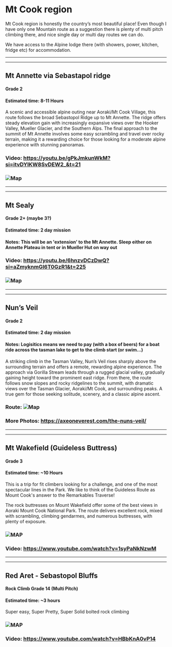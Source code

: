 # Mt Cook region

Mt Cook region is honestly the country’s most beautiful place! Even though I have only one Mountain route as a suggestion there is plenty of multi pitch climbing there, and nice single day or multi day routes we can do.

We have access to the Alpine lodge there (with showers, power, kitchen, fridge etc) for accommodation.

-----

-----

## Mt Annette via Sebastapol ridge
#### Grade 2
#### Estimated time: 8-11 Hours

A scenic and accessible alpine outing near Aoraki/Mt Cook Village, this route follows the broad Sebastopol Ridge up to Mt Annette. The ridge offers steady elevation gain with increasingly expansive views over the Hooker Valley, Mueller Glacier, and the Southern Alps. The final approach to the summit of Mt Annette involves some easy scrambling and travel over rocky terrain, making it a rewarding choice for those looking for a moderate alpine experience with stunning panoramas.

### Video: https://youtu.be/gPkJmkunWkM?si=itvDYlKW8SvDEW2_&t=21


### ![Map](https://wilderlife.sfo3.digitaloceanspaces.com/wp-content/uploads/2017/09/23214535/AnnetteP-Mar2017-0078-pan-1024x714.jpg "Map")

-----

-----

## Mt Sealy
#### Grade 2+ (maybe 3?)
#### Estimated time: 2 day mission
#### Notes: This will be an 'extension' to the Mt Annette. Sleep either on Annette Plateau in tent or in Mueller Hut on way out 

### Video: https://youtu.be/6hnzvDCzDwQ?si=aZmyknmGI6T0GzR1&t=225

### ![Map](https://blogger.googleusercontent.com/img/b/R29vZ2xl/AVvXsEhoSK36ZbbWMJckm04uWnmKBec6fDtRMXepNfp9ldhTneObr9c27mtFCKqaz0LsUHMRXQWlYEGqCLwWBSrzIPhwdGlkrwmLZo8_pF2LKmxNPfCyh5Q439CnfCnO5zwGkbMRjhlgnouTZjs/s1600/524118_10151136481162624_1067210142_n.jpg "Map")


-----

-----

## Nun’s Veil
#### Grade 2
#### Estimated time: 2 day mission
#### Notes: Logisitics means we need to pay (with a box of beers) for a boat ride across the tasman lake to get to the climb start (or swim...)

A striking climb in the Tasman Valley, Nun’s Veil rises sharply above the surrounding terrain and offers a remote, rewarding alpine experience. The approach via Gorilla Stream leads through a rugged glacial valley, gradually gaining height toward the prominent east ridge. From there, the route follows snow slopes and rocky ridgelines to the summit, with dramatic views over the Tasman Glacier, Aoraki/Mt Cook, and surrounding peaks. A true gem for those seeking solitude, scenery, and a classic alpine ascent.

### Route: ![Map](https://axeoneverest.com/wp-content/uploads/2013/01/nuns-veil-route1.jpg "Map")

### More Photos: https://axeoneverest.com/the-nuns-veil/


-----

-----

## Mt Wakefield (Guideless Buttress)
#### Grade 3
#### Estimated time: ~10 Hours

This is a trip for fit climbers looking for a challenge, and one of the most spectacular lines in the Park. We like to think of the Guideless Route as Mount Cook's answer to the Remarkables Traverse!

The rock buttresses on Mount Wakefield offer some of the best views in Aoraki Mount Cook National Park. The route delivers excellent rock, mixed with scrambling, climbing gendarmes, and numerous buttresses, with plenty of exposure.

### ![MAP](https://images.squarespace-cdn.com/content/v1/62427c6a8bdb85494d9b084c/9b7a825b-2300-4b66-a918-70588f32020a/20200315_105929.jpg?format=2500w "Map")

### Video: https://www.youtube.com/watch?v=1syPaNkNzwM


-----

-----

## Red Aret - Sebastopol Bluffs
#### Rock Climb Grade 14 (Multi Pitch)
#### Estimated time: ~3 hours

Super easy, Super Pretty, Super Solid bolted rock climbing

### ![MAP](https://image.thecrag.com/0x970:5787x2899/fit-in/1200x400/a2/49/a249dd80bd64274e0ff787c8d489e8de6e45a317 "Map")

### Video: https://www.youtube.com/watch?v=HBbKnA0vP14 